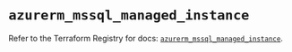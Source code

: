 # `azurerm_mssql_managed_instance`

Refer to the Terraform Registry for docs: [`azurerm_mssql_managed_instance`](https://registry.terraform.io/providers/hashicorp/azurerm/4.24.0/docs/resources/mssql_managed_instance).
